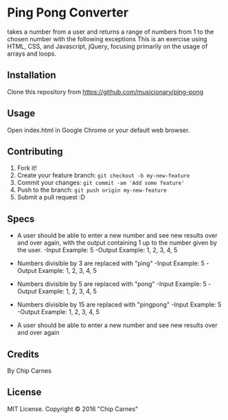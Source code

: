 # Ping Pong Converter

 takes a number from a user and returns a range of numbers from 1 to the chosen number with the following exceptions This is an exercise using HTML, CSS, and Javascript, jQuery, focusing primarily on the usage of arrays and loops.

## Installation

Clone this repository from https://github.com/musicionary/ping-pong

## Usage

Open index.html in Google Chrome or your default web browser.

## Contributing

1. Fork it!
2. Create your feature branch: `git checkout -b my-new-feature`
3. Commit your changes: `git commit -am 'Add some feature'`
4. Push to the branch: `git push origin my-new-feature`
5. Submit a pull request :D

## Specs

* A user should be able to enter a new number and see new results over and over again, with the output containing 1 up to the number given by the user.
  -Input Example: 5
  -Output Example: 1, 2, 3, 4, 5

* Numbers divisible by 3 are replaced with "ping"
  -Input Example: 5
  -Output Example: 1, 2, 3, 4, 5

* Numbers divisible by 5 are replaced with "pong"
  -Input Example: 5
  -Output Example: 1, 2, 3, 4, 5

* Numbers divisible by 15 are replaced with "pingpong"
  -Input Example: 5
  -Output Example: 1, 2, 3, 4, 5

* A user should be able to enter a new number and see new results over and over again

## Credits

By Chip Carnes

## License

MIT License. Copyright &copy; 2016 "Chip Carnes"
